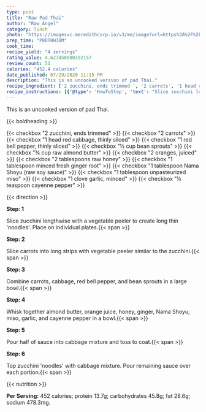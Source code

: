 ```yaml
---
type: post
title: "Raw Pad Thai"
author: "Raw_Angel"
category: lunch
photo: "https://imagesvc.meredithcorp.io/v3/mm/image?url=https%3A%2F%2Fimages.media-allrecipes.com%2Fuserphotos%2F1023022.jpg"
prep_time: "P0DT0H30M"
cook_time: 
recipe_yield: "4 servings"
rating_value: 4.627450980392157
review_count: 51
calories: "452.4 calories"
date_published: 07/29/2020 11:15 PM
description: "This is an uncooked version of pad Thai."
recipe_ingredient: ['2 zucchini, ends trimmed ', '2 carrots', '1 head red cabbage, thinly sliced', '1 red bell pepper, thinly sliced', '½ cup bean sprouts', '¾ cup raw almond butter', '2 oranges, juiced', '2 tablespoons raw honey', '1 tablespoon minced fresh ginger root', '1 tablespoon Nama Shoyu (raw soy sauce)', '1 tablespoon unpasteurized miso', '1 clove garlic, minced', '¼ teaspoon cayenne pepper']
recipe_instructions: [{'@type': 'HowToStep', 'text': "Slice zucchini lengthwise with a vegetable peeler to create long thin 'noodles'. Place on individual plates.\n"}, {'@type': 'HowToStep', 'text': 'Slice carrots into long strips with vegetable peeler similar to the zucchini.\n'}, {'@type': 'HowToStep', 'text': 'Combine carrots, cabbage, red bell pepper, and bean sprouts in a large bowl.\n'}, {'@type': 'HowToStep', 'text': 'Whisk together almond butter, orange juice, honey, ginger, Nama Shoyu, miso, garlic, and cayenne pepper in a bowl.\n'}, {'@type': 'HowToStep', 'text': 'Pour half of sauce into cabbage mixture and toss to coat.\n'}, {'@type': 'HowToStep', 'text': "Top zucchini 'noodles' with cabbage mixture. Pour remaining sauce over each portion.\n"}]
---
```


This is an uncooked version of pad Thai. 

{{< boldheading >}}

{{< checkbox "2  zucchini, ends trimmed" >}}
{{< checkbox "2  carrots" >}}
{{< checkbox "1 head red cabbage, thinly sliced" >}}
{{< checkbox "1  red bell pepper, thinly sliced" >}}
{{< checkbox "½ cup bean sprouts" >}}
{{< checkbox "¾ cup raw almond butter" >}}
{{< checkbox "2  oranges, juiced" >}}
{{< checkbox "2 tablespoons raw honey" >}}
{{< checkbox "1 tablespoon minced fresh ginger root" >}}
{{< checkbox "1 tablespoon Nama Shoyu (raw soy sauce)" >}}
{{< checkbox "1 tablespoon unpasteurized miso" >}}
{{< checkbox "1 clove garlic, minced" >}}
{{< checkbox "¼ teaspoon cayenne pepper" >}}


{{< direction >}}

**Step: 1**

Slice zucchini lengthwise with a vegetable peeler to create long thin 'noodles'. Place on individual plates.{{< span >}}

**Step: 2**

Slice carrots into long strips with vegetable peeler similar to the zucchini.{{< span >}}

**Step: 3**

Combine carrots, cabbage, red bell pepper, and bean sprouts in a large bowl.{{< span >}}

**Step: 4**

Whisk together almond butter, orange juice, honey, ginger, Nama Shoyu, miso, garlic, and cayenne pepper in a bowl.{{< span >}}

**Step: 5**

Pour half of sauce into cabbage mixture and toss to coat.{{< span >}}

**Step: 6**

Top zucchini 'noodles' with cabbage mixture. Pour remaining sauce over each portion.{{< span >}}

{{< nutrition >}}

**Per Serving:** 452 calories; protein 13.7g; carbohydrates 45.8g; fat 28.6g; sodium 478.3mg.